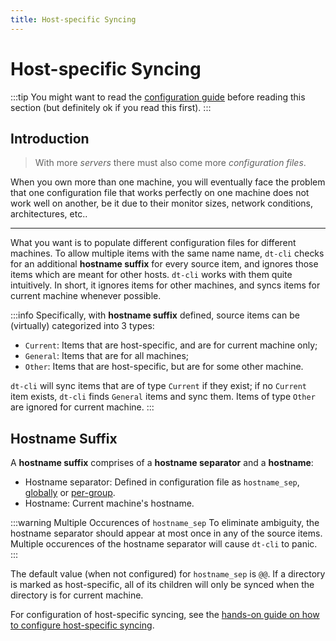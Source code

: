 ```yaml
---
title: Host-specific Syncing
---
```


# Host-specific Syncing

:::tip
You might want to read the [configuration guide](/config/guide/) before
reading this section (but definitely ok if you read this first).
:::

## Introduction

> With more _servers_ there must also come more _configuration files_.

When you own more than one machine, you will eventually face the problem that
one configuration file that works perfectly on one machine does not work well
on another, be it due to their monitor sizes, network conditions,
architectures, etc..

---

What you want is to populate different configuration files for different
machines.  To allow multiple items with the same name name, `dt-cli` checks
for an additional **hostname suffix** for every source item, and ignores
those items which are meant for other hosts.  `dt-cli` works with them quite
intuitively.  In short, it ignores items for other machines, and syncs items
for current machine whenever possible.

:::info
Specifically, with **hostname suffix** defined, source items can be (virtually)
categorized into 3 types:

- `Current`: Items that are host-specific, and are for current machine only;
- `General`: Items that are for all machines;
- `Other`: Items that are host-specific, but are for some other machine.

`dt-cli` will sync items that are of type `Current` if they exist;
if no `Current` item exists, `dt-cli` finds `General` items and sync them.
Items of type `Other` are ignored for current machine.
:::

## Hostname Suffix

A **hostname suffix** comprises of a **hostname separator** and a
**hostname**:

- Hostname separator: Defined in configuration file as `hostname_sep`,
  [globally](/config/key-references#hostname-sep) or
  [per-group](/config/key-references#hostname-sep-1).
- Hostname: Current machine's hostname.

:::warning Multiple Occurences of <code>hostname_sep</code>
To eliminate ambiguity, the hostname separator should appear at most once
in any of the source items.  Multiple occurences of the hostname separator
will cause `dt-cli` to panic.
:::

The default value (when not configured) for `hostname_sep` is `@@`.  If a
directory is marked as host-specific, all of its children will only be synced
when the directory is for current machine.

For configuration of host-specific syncing, see the [hands-on guide on how to
configure host-specific syncing](/config/guide/host-specific).
